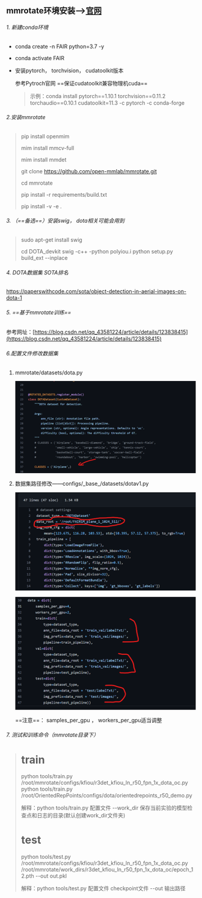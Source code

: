 ## mmrotate环境安装——>[官网](https://mmrotate.readthedocs.io/en/latest/install.html)

###### 1. 新建conda环境

- conda create -n FAIR python=3.7 -y

- conda activate FAIR

- 安装pytorch， torchvision， cudatoolkit版本

   参考Pytroch官网 ==保证cudatoolkit兼容物理机cuda==

  > 示例：conda install pytorch\==1.10.1  torchvision\==0.11.2 torchaudio\==0.10.1 cudatoolkit=11.3 -c pytorch -c conda-forge

###### 2.安装mmrotate

> pip install openmim
>
> mim install mmcv-full
>
> mim install mmdet
>
> git clone https://github.com/open-mmlab/mmrotate.git
>
> cd mmrotate
>
> pip install -r requirements/build.txt
>
> pip install -v -e .

###### 3. （==备选==）安装swig， dota相关可能会用到

> sudo apt-get install swig
>
> cd DOTA_devkit
> swig -c++ -python polyiou.i
> python setup.py build_ext --inplace

###### 4. DOTA数据集 SOTA排名

https://paperswithcode.com/sota/object-detection-in-aerial-images-on-dota-1

###### 5. ==基于mmrotate训练==

参考网址：[https://blog.csdn.net/qq_43581224/article/details/123838415](https://blog.csdn.net/qq_43581224/article/details/123838415)

###### 6.配置文件修改数据集

1. mmrotate/datasets/dota.py

   ![](https://github.com/Alexanderisgod/PicBed/blob/main/20220601200849.png?raw==true)

   

2. 数据集路径修改——configs/\_base_/datasets/dotav1.py

   ![](https://github.com/Alexanderisgod/PicBed/blob/main/20220601201339.png?raw==true)

   ![](https://github.com/Alexanderisgod/PicBed/blob/main/20220601201433.png?raw==true)

   ==注意==： samples_per_gpu ， workers_per_gpu适当调整

   

###### 7. 测试和训练命令（mmrotate目录下）

>  # train
> python 		tools/train.py 		/root/mmrotate/configs/kfiou/r3det_kfiou_ln_r50_fpn_1x_dota_oc.py 
> python tools/train.py /root/OrientedRepPoints/configs/dota/orientedrepoints_r50_demo.py
>
> 解释：python    tools/train.py    配置文件   --work_dir     保存当前实验的模型检查点和日志的目录(默认创建work_dir文件夹)
>
>  # test
> python		 tools/test.py 		/root/mmrotate/configs/kfiou/r3det_kfiou_ln_r50_fpn_1x_dota_oc.py /root/mmrotate/work_dirs/r3det_kfiou_ln_r50_fpn_1x_dota_oc/epoch_12.pth 		--out out.pkl
>
> 解释：python    tools/test.py    配置文件    checkpoint文件      --out   输出路径

